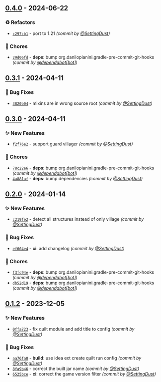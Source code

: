 
## [0.4.0] - 2024-06-22
### :recycle: Refactors
- [`c297cb1`](https://github.com/SettingDust/SelfishVillager/commit/c297cb15e79bc5199c0e2ceb444cf188195da487) - port to 1.21 *(commit by [@SettingDust](https://github.com/SettingDust))*

### :wrench: Chores
- [`29d06fd`](https://github.com/SettingDust/SelfishVillager/commit/29d06fdaa41b416e2a2ff0ed5d6a515556bbc6da) - **deps**: bump org.danilopianini.gradle-pre-commit-git-hooks *(commit by [@dependabot[bot]](https://github.com/apps/dependabot))*


## [0.3.1] - 2024-04-11
### :bug: Bug Fixes
- [`3820b04`](https://github.com/SettingDust/SelfishVillager/commit/3820b046f3dd7d9bf9104b21b760d69722ab1409) - mixins are in wrong source root *(commit by [@SettingDust](https://github.com/SettingDust))*


## [0.3.0] - 2024-04-11
### :sparkles: New Features
- [`f2f76e2`](https://github.com/SettingDust/SelfishVillager/commit/f2f76e2c8245dd6e3d4e42baf08464b354539980) - support guard villager *(commit by [@SettingDust](https://github.com/SettingDust))*

### :wrench: Chores
- [`78c22e6`](https://github.com/SettingDust/SelfishVillager/commit/78c22e6ee46569eb19d63dddde77407793d5f202) - **deps**: bump org.danilopianini.gradle-pre-commit-git-hooks *(commit by [@dependabot[bot]](https://github.com/apps/dependabot))*
- [`4a881af`](https://github.com/SettingDust/SelfishVillager/commit/4a881af165d4612d76ea63ab88a167e3f54ab59f) - **deps**: bump dependencies *(commit by [@SettingDust](https://github.com/SettingDust))*


## [0.2.0] - 2024-01-14
### :sparkles: New Features
- [`c219fe2`](https://github.com/SettingDust/SelfishVillager/commit/c219fe256147c7072226a80cc18c45f02bc0242a) - detect all structures instead of only village *(commit by [@SettingDust](https://github.com/SettingDust))*

### :bug: Bug Fixes
- [`ef604e4`](https://github.com/SettingDust/SelfishVillager/commit/ef604e4853645a9cd09506578d7c9e9abf25a2ca) - **ci**: add changelog *(commit by [@SettingDust](https://github.com/SettingDust))*

### :wrench: Chores
- [`f3fc94e`](https://github.com/SettingDust/SelfishVillager/commit/f3fc94ec9616437c006a534d90e17a3edc218c13) - **deps**: bump org.danilopianini.gradle-pre-commit-git-hooks *(commit by [@dependabot[bot]](https://github.com/apps/dependabot))*
- [`db52d19`](https://github.com/SettingDust/SelfishVillager/commit/db52d19c75ab838b5361943151591fa23b9e02e0) - **deps**: bump org.danilopianini.gradle-pre-commit-git-hooks *(commit by [@dependabot[bot]](https://github.com/apps/dependabot))*


## [0.1.2] - 2023-12-05
### :sparkles: New Features
- [`0ffa723`](https://github.com/SettingDust/SelfishVillager/commit/0ffa723628ded7598c8ee5218cdddb7b12b09dbf) - fix quilt module and add title to config *(commit by [@SettingDust](https://github.com/SettingDust))*

### :bug: Bug Fixes
- [`aa76fa8`](https://github.com/SettingDust/SelfishVillager/commit/aa76fa82c385383c9d2a54a2fd40154f50077686) - **build**: use idea ext create quilt run config *(commit by [@SettingDust](https://github.com/SettingDust))*
- [`8fa9b46`](https://github.com/SettingDust/SelfishVillager/commit/8fa9b46b88921118c5eb809a57b8581c777bfb97) - correct the built jar name *(commit by [@SettingDust](https://github.com/SettingDust))*
- [`6525bce`](https://github.com/SettingDust/SelfishVillager/commit/6525bce4123b3e9403c681ed438805170568ae14) - **ci**: correct the game version filter *(commit by [@SettingDust](https://github.com/SettingDust))*


[0.1.2]: https://github.com/SettingDust/SelfishVillager/compare/0.1.1...0.1.2
[0.2.0]: https://github.com/SettingDust/SelfishVillager/compare/0.1.2...0.2.0
[0.3.0]: https://github.com/SettingDust/SelfishVillager/compare/0.2.0...0.3.0
[0.3.1]: https://github.com/SettingDust/SelfishVillager/compare/0.3.0...0.3.1
[0.4.0]: https://github.com/SettingDust/SelfishVillager/compare/0.3.1...0.4.0

